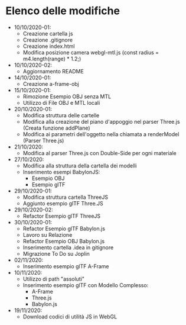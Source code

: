# Elenco delle modifiche
- 10/10/2020-01:
  - Creazione cartella js
  - Creazione .gitignore
  - Creazione index.html
  - Modifica posizione camera webgl-mtl.js (const radius = m4.length(range) * 1.2;)
- 10/10/2020-02:
  - Aggiornamento README
- 14/10/2020-01:
  - Creazione a-frame-obj
- 15/10/2020-01:
  - Rimozione Esempio OBJ senza MTL
  - Utilizzo di File OBJ e MTL locali
- 20/10/2020-01:
  - Modifica struttura delle cartelle
  - Modifica alla creazione del piano d'appoggio nel parser Three.js (Creata funzione addPlane)
  - Modifica ai parametri dell'oggetto nella chiamata a renderModel (Parser Three.js)
- 21/10/2020:
  - Modifica al parser Three.js con Double-Side per ogni materiale
- 27/10/2020:
  - Modifica alla struttura della cartella dei modelli
  - Inserimento esempi BabylonJS:
    - Esempio OBJ
    - Esempio glTF
- 29/10/2020-01:
  - Modifica struttura cartella ThreeJS
  - Aggiunto esempio glTF Three.JS
- 29/10/2020-02:
  - Refactor Esempio glTF ThreeJS
- 30/10/2020-01:
  - Refactor Esempio glTF Babylon.js
  - Lavoro su Relazione
  - Refactor Esempio OBJ Babylon.js
  - Inserimento cartella .idea in gitignore
  - Migrazione To Do su Joplin
- 02/11/2020:
  - Inserimento esempio glTF A-Frame
- 10/11/2020:
  - Utilizzo di path "assoluti"
  - Inserimento esempio glTF con Modello Complesso:
    - A-Frame
    - Three.js
    - Babylon.js
- 19/11/2020:
  - Download codici di utilità JS in WebGL